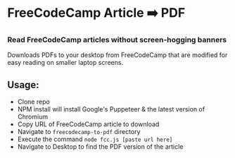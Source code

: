 # FreeCodeCamp Article  ➡️  PDF
### Read FreeCodeCamp articles without screen-hogging banners
Downloads PDFs to your desktop from FreeCodeCamp that are modified for easy reading on smaller laptop screens.

## Usage:
- Clone repo
- NPM install will install Google's Puppeteer & the latest version of Chromium
- Copy URL of FreeCodeCamp article to download
- Navigate to `freecodecamp-to-pdf` directory
- Execute the command `node fcc.js [paste url here]`
- Navigate to Desktop to find the PDF version of the article
